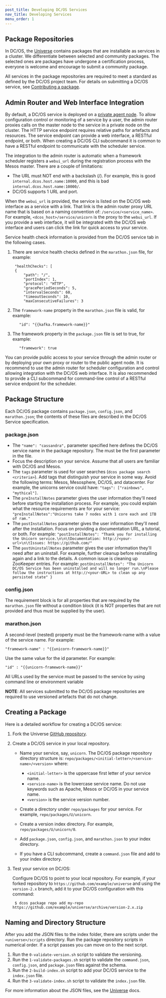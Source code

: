 ```yaml
---
post_title: Developing DC/OS Services
nav_title: Developing Services
menu_order: 1
---
```


## <a name="universe"></a>Package Repositories

In DC/OS, the [Universe][1] contains packages that are installable as services in a cluster. We differentiate between selected and community packages. The selected ones are packages have undergone a certification process, everyone is welcome and encourage to submit a community package.

All services in the package repositories are required to meet a standard as defined by the DC/OS project team. For details on submitting a DC/OS service, see [Contributing a package][2].

## <a name="adminrouter"></a>Admin Router and Web Interface Integration

By default, a DC/OS service is deployed on a [private agent node][3]. To allow configuration control or monitoring of a service by a user, the admin router proxies calls on the master node to the service in a private node on the cluster. The HTTP service endpoint requires relative paths for artefacts and resources. The service endpoint can provide a web interface, a RESTful endpoint, or both. When creating a DC/OS CLI subcommand it is common to have a RESTful endpoint to communicate with the scheduler service.

The integration to the admin router is automatic when a framework scheduler registers a `webui_url` during the registration process with the Mesos master. There are a couple of limitations:

*   The URL must NOT end with a backslash (/). For example, this is good `internal.dcos.host.name:10000`, and this is bad `internal.dcos.host.name:10000/`.
*   DC/OS supports 1 URL and port.

When the `webui_url` is provided, the service is listed on the DC/OS web interface as a service with a link. That link is the admin router proxy URL name that is based on a naming convention of: `/service/<service_name>`. For example, `<dcos_host>/service/unicorn` is the proxy to the `webui_url`. If you provide a web interface, it will be integrated with the DC/OS web interface and users can click the link for quick access to your service.

Service health check information is provided from the DC/OS service tab in the following cases.

1. There are service health checks defined in the `marathon.json` file, for example:

        "healthChecks": [
        {
            "path": "/",
            "portIndex": 1,
            "protocol": "HTTP",
            "gracePeriodSeconds": 5,
            "intervalSeconds": 60,
            "timeoutSeconds": 10,
            "maxConsecutiveFailures": 3

2. The `framework-name` property in the `marathon.json` file is valid, for example:

          "id": "{{kafka.framework-name}}"

3. The framework property in the `package.json` file is set to true, for example:

          "framework": true

You can provide public access to your service through the admin router or by deploying your own proxy or router to the public agent node. It is recommend to use the admin router for scheduler configuration and control allowing integration with the DC/OS web interface. It is also recommended to provide a CLI subcommand for command-line control of a RESTful service endpoint for the scheduler.

## Package Structure

Each DC/OS package contains `package.json`, `config.json`, and `marathon.json`; the contents of these files are described in the DC/OS Service specification.

### package.json

- The `"name": "cassandra",` parameter specified here defines the DC/OS service name in the package repository. The must be the first parameter in the file.
- Focus the description on your service. Assume that all users are familiar with DC/OS and Mesos.
- The `tags` parameter is used for user searches (`dcos package search <criteria>`). Add tags that distinguish your service in some way. Avoid the following terms: Mesos, Mesosphere, DC/OS, and datacenter. For example, the unicorns service could have: `"tags": ["rainbows", "mythical"]`.
- The `preInstallNotes` parameter gives the user information they'll need before starting the installation process. For example, you could explain what the resource requirements are for your service: `"preInstallNotes":"Unicorns take 7 nodes with 1 core each and 1TB of ram."`
- The `postInstallNotes` parameter gives the user information they'll need after the installation. Focus on providing a documentation URL, a tutorial, or both. For example: `"postInstallNotes": "Thank you for installing the Unicorn service.\n\n\tDocumentation: http://<your-url>\n\tIssues: https://github.com/"`
- The `postUninstallNotes` parameter gives the user information they'll need after an uninstall. For example, further cleanup before reinstalling again and a link to the details. A common issue is cleaning up ZooKeeper entries. For example: `postUninstallNotes": "The Unicorn DC/OS Service has been uninstalled and will no longer run.\nPlease follow the instructions at http://<your-URL> to clean up any persisted state" }`

### config.json

The requirement block is for all properties that are required by the `marathon.json` file without a condition block (it is NOT properties that are not provided and thus must be supplied by the user).

### marathon.json

A second-level (nested) property must be the framework-name with a value of the service name. For example:

    "framework-name" : "{{unicorn-framework-name}}"

Use the same value for the id parameter. For example:

    "id" : "{{unicorn-framework-name}}"

All URLs used by the service must be passed to the service by using command line or environment variable

**NOTE**: All services submitted to the DC/OS package repositories are required to use versioned artefacts that do not change.

## Creating a Package

Here is a detailed  workflow for creating a DC/OS service:

1. Fork the Universe [GitHub repository][4].

1. Create a DC/OS service in your local repository.

    * Name your service, say, `unicorn`. The DC/OS package repository directory structure is: `repo/packages/<initial-letter>/<service-name>/<version>` where:
      *   `<initial-letter>` is the uppercase first letter of your service name.
      *   `<service-name>` is the lowercase service name. Do not use keywords such as Apache, Mesos or DC/OS in your service name.
      *   `<version>` is the service version number.

    * Create a directory under `repo/packages` for your service. For example, `repo/packages/U/unicorn`.

    * Create a version index directory. For example, `repo/packages/U/unicorn/0`.

    * Add `package.json`, `config.json`, and `marathon.json` to your index directory.

    * If you have a CLI subcommand, create a `command.json` file and add to your index directory.

1. Test your service on DC/OS:

    Configure DC/OS to point to your local repository. For example, if your forked repository to `https://github.com/example/universe` and using the `version-2.x` branch, add it to your DC/OS configuration with this command:

        $ dcos package repo add my-repo https://github.com/example/universe/archive/version-2.x.zip

## Naming and Directory Structure

After you add the JSON files to the index folder, there are scripts under the `<universe>/scripts` directory. Run the package repository scripts in numerical order. If a script passes you can move on to the next script.

1. Run the `0-validate-version.sh` script to validate the versioning.
1. Run the `1-validate-packages.sh` script to validate the `command.json`, `config.json`, and `package.json` files against the schema.
1. Run the `2-build-index.sh` script to add your DC/OS service to the `index.json` file.
1. Run the `3-validate-index.sh` script to validate the `index.json` file.

For more information about the JSON files, see the [Universe][1] docs.


 [1]: http://mesosphere.github.io/universe/
 [2]: http://mesosphere.github.io/universe/#contributing-a-package
 [3]: /docs/1.7/overview/security/
 [4]: https://github.com/mesosphere/universe
